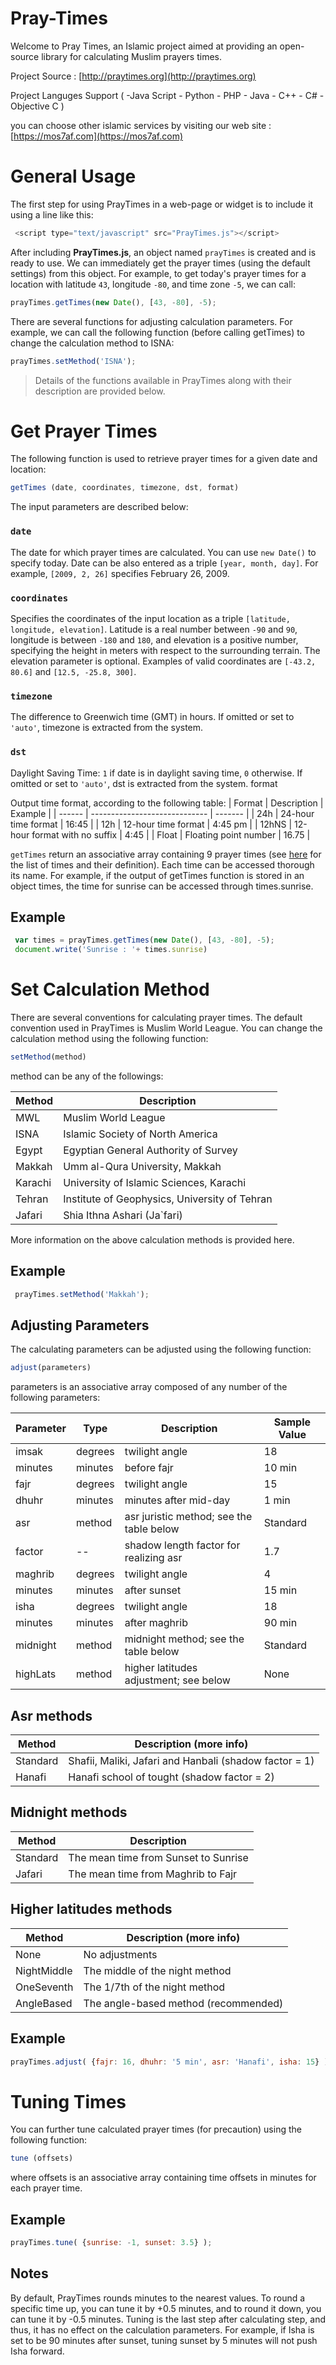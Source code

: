 # Pray-Times

Welcome to Pray Times, an Islamic project aimed at providing an open-source library for calculating Muslim prayers times.
   
Project Source : [http://praytimes.org](http://praytimes.org)
    
Project Languges Support ( -Java Script -  Python - PHP - Java - C++ - C# - Objective C )
   
you can choose other islamic services by visiting our web site : [https://mos7af.com](https://mos7af.com)

# General Usage

The first step for using PrayTimes in a web-page or widget is to include it using a line like this:
```js
 <script type="text/javascript" src="PrayTimes.js"></script> 
```
   
After including **PrayTimes.js**, an object named `prayTimes` is created and is ready to use. We can immediately get the prayer times (using the default settings) from this object. For example, to get today's prayer times for a location with latitude `43`, longitude `-80`, and time zone `-5`, we can call:

```js
prayTimes.getTimes(new Date(), [43, -80], -5);
```

There are several functions for adjusting calculation parameters. For example, we can call the following function (before calling getTimes) to change the calculation method to ISNA:

```js
prayTimes.setMethod('ISNA'); 
```

> Details of the functions available in PrayTimes along with their description are provided below.

# Get Prayer Times

The following function is used to retrieve prayer times for a given date and location:

```js
getTimes (date, coordinates, timezone, dst, format)
```

The input parameters are described below:

### `date`

The date for which prayer times are calculated. You can use `new Date()` to specify today. Date can be also entered as a triple `[year, month, day]`. For example, `[2009, 2, 26]` specifies February 26, 2009.

### `coordinates`

Specifies the coordinates of the input location as a triple `[latitude, longitude, elevation]`. Latitude is a real number between `-90` and `90`, longitude is between `-180` and `180`, and elevation is a positive number, specifying the height in meters with respect to the surrounding terrain. The elevation parameter is optional. Examples of valid coordinates are `[-43.2, 80.6]` and `[12.5, -25.8, 300]`.

### `timezone`

The difference to Greenwich time (GMT) in hours. If omitted or set to `'auto'`, timezone is extracted from the system.

### `dst`

Daylight Saving Time: `1` if date is in daylight saving time, `0` otherwise. If omitted or set to `'auto'`, dst is extracted from the system.
format

Output time format, according to the following table:
| Format | Description                   | Example |
| ------ | ----------------------------- | ------- |
| 24h    | 24-hour time format           | 16:45   |
| 12h    | 12-hour time format           | 4:45 pm |
| 12hNS  | 12-hour format with no suffix | 4:45    |
| Float  | Floating point number         | 16.75   |

`getTimes` return an associative array containing 9 prayer times (see [here](https://en.wikipedia.org/wiki/Salah_times) for the list of times and their definition). Each time can be accessed thorough its name. For example, if the output of getTimes function is stored in an object times, the time for sunrise can be accessed through times.sunrise.

## Example
```js
 var times = prayTimes.getTimes(new Date(), [43, -80], -5);
 document.write('Sunrise : '+ times.sunrise)
```

# Set Calculation Method

There are several conventions for calculating prayer times. The default convention used in PrayTimes is Muslim World League. You can change the calculation method using the following function:

```js
setMethod(method)
```

method can be any of the followings:

| Method  | Description                                   |
| ------- | --------------------------------------------- |
| MWL     | Muslim World League                           |
| ISNA    | Islamic Society of North America              |
| Egypt   | Egyptian General Authority of Survey          |
| Makkah  | Umm al-Qura University, Makkah                |
| Karachi | University of Islamic Sciences, Karachi       |
| Tehran  | Institute of Geophysics, University of Tehran |
| Jafari  | Shia Ithna Ashari (Ja`fari)                   |

More information on the above calculation methods is provided here.


## Example

```js
 prayTimes.setMethod('Makkah');
```

## Adjusting Parameters

The calculating parameters can be adjusted using the following function:

```js
adjust(parameters)
```

parameters is an associative array composed of any number of the following parameters:

| Parameter | Type    | Description                              | Sample Value |
| --------- | ------- | ---------------------------------------- | ------------ |
| imsak     | degrees | twilight angle                           | 18           |
| minutes   | minutes | before fajr                              | 10 min       |
| fajr      | degrees | twilight angle                           | 15           |
| dhuhr     | minutes | minutes after mid-day                    | 1 min        |
| asr       | method  | asr juristic method; see the table below | Standard     |
| factor    | --      | shadow length factor for realizing asr   | 1.7          |
| maghrib   | degrees | twilight angle                           | 4            |
| minutes   | minutes | after sunset                             | 15 min       |
| isha      | degrees | twilight angle                           | 18           |
| minutes   | minutes | after maghrib                            | 90 min       |
| midnight  | method  | midnight method; see the table below     | Standard     |
| highLats  | method  | higher latitudes adjustment; see below   | None         |

## Asr methods

| Method   | Description (more info)                                |
| -------- | ------------------------------------------------------ |
| Standard | Shafii, Maliki, Jafari and Hanbali (shadow factor = 1) |
| Hanafi   | Hanafi school of tought (shadow factor = 2)            |


## Midnight methods

| Method   | Description                          |
| -------- | ------------------------------------ |
| Standard | The mean time from Sunset to Sunrise |
| Jafari   | The mean time from Maghrib to Fajr   |

## Higher latitudes methods

| Method      | Description (more info)              |
| ----------- | ------------------------------------ |
| None        | No adjustments                       |
| NightMiddle | The middle of the night method       |
| OneSeventh  | The 1/7th of the night method        |
| AngleBased  | The angle-based method (recommended) |

## Example
```js
prayTimes.adjust( {fajr: 16, dhuhr: '5 min', asr: 'Hanafi', isha: 15} );
```

# Tuning Times

You can further tune calculated prayer times (for precaution) using the following function:
```js
tune (offsets)
```

where offsets is an associative array containing time offsets in minutes for each prayer time.


## Example
```js
prayTimes.tune( {sunrise: -1, sunset: 3.5} );
```

## Notes
By default, PrayTimes rounds minutes to the nearest values. To round a specific time up, you can tune it by +0.5 minutes, and to round it down, you can tune it by -0.5 minutes.
Tuning is the last step after calculating step, and thus, it has no effect on the calculation parameters. For example, if Isha is set to be 90 minutes after sunset, tuning sunset by 5 minutes will not push Isha forward.